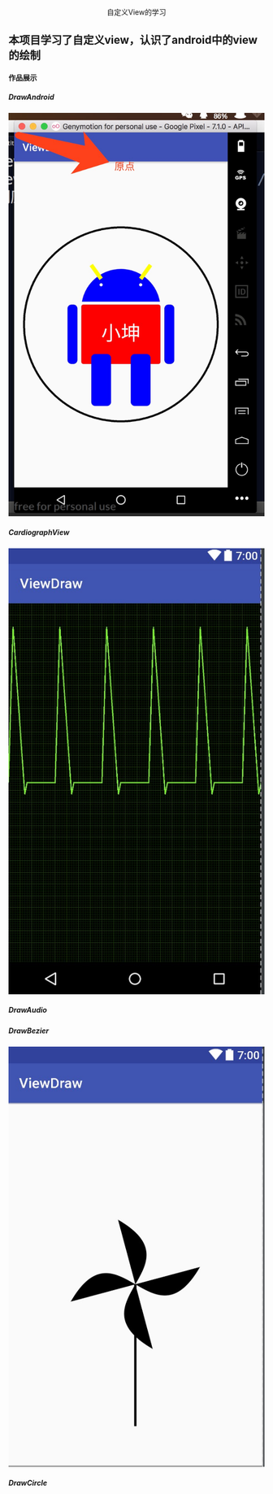 <center><head>自定义View的学习</head></center>
<h2>本项目学习了自定义view，认识了android中的view的绘制</h2>
<h4>作品展示</h4>
<h5>DrawAndroid</h5>
<img src="https://github.com/xkun1/ViewDraw/blob/master/app/src/main/java/image/image06.png">
<h5>CardiographView</h5>
<img src="https://github.com/xkun1/ViewDraw/blob/master/app/src/main/java/image/image10.png">
<h5>DrawAudio</h5>

<h5>DrawBezier</h5>
<img src="https://github.com/xkun1/ViewDraw/blob/master/app/src/main/java/image/image08.png">
<h5>DrawCircle</h5>
